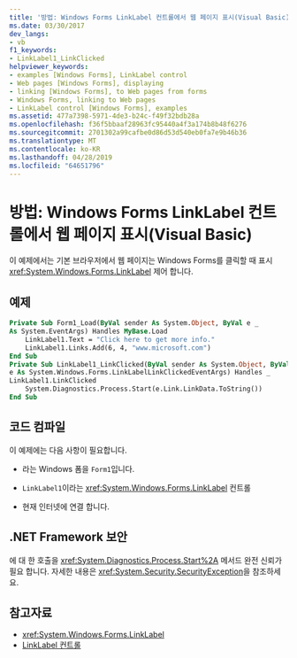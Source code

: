 ```yaml
---
title: '방법: Windows Forms LinkLabel 컨트롤에서 웹 페이지 표시(Visual Basic)'
ms.date: 03/30/2017
dev_langs:
- vb
f1_keywords:
- LinkLabel1_LinkClicked
helpviewer_keywords:
- examples [Windows Forms], LinkLabel control
- Web pages [Windows Forms], displaying
- linking [Windows Forms], to Web pages from forms
- Windows Forms, linking to Web pages
- LinkLabel control [Windows Forms], examples
ms.assetid: 477a7398-5971-4de3-b24c-f49f32bdb28a
ms.openlocfilehash: f36f5bbaaf28963fc95440a4f3a174b8b48f6276
ms.sourcegitcommit: 2701302a99cafbe0d86d53d540eb0fa7e9b46b36
ms.translationtype: MT
ms.contentlocale: ko-KR
ms.lasthandoff: 04/28/2019
ms.locfileid: "64651796"
---
```

# <a name="how-to-display-a-web-page-from-a-windows-forms-linklabel-control-visual-basic"></a>방법: Windows Forms LinkLabel 컨트롤에서 웹 페이지 표시(Visual Basic)
이 예제에서는 기본 브라우저에서 웹 페이지는 Windows Forms를 클릭할 때 표시 <xref:System.Windows.Forms.LinkLabel> 제어 합니다.  
  
## <a name="example"></a>예제  
  
```vb  
Private Sub Form1_Load(ByVal sender As System.Object, ByVal e _  
As System.EventArgs) Handles MyBase.Load  
    LinkLabel1.Text = "Click here to get more info."  
    LinkLabel1.Links.Add(6, 4, "www.microsoft.com")  
End Sub  
Private Sub LinkLabel1_LinkClicked(ByVal sender As System.Object, ByVal _  
e As System.Windows.Forms.LinkLabelLinkClickedEventArgs) Handles _  
LinkLabel1.LinkClicked  
    System.Diagnostics.Process.Start(e.Link.LinkData.ToString())  
End Sub  
```  
  
## <a name="compiling-the-code"></a>코드 컴파일  
 이 예제에는 다음 사항이 필요합니다.  
  
- 라는 Windows 폼을 `Form1`입니다.  
  
- `LinkLabel1`이라는 <xref:System.Windows.Forms.LinkLabel> 컨트롤  
  
- 현재 인터넷에 연결 합니다.  
  
## <a name="net-framework-security"></a>.NET Framework 보안  
 에 대 한 호출을 <xref:System.Diagnostics.Process.Start%2A> 메서드 완전 신뢰가 필요 합니다. 자세한 내용은 <xref:System.Security.SecurityException>을 참조하세요.  
  
## <a name="see-also"></a>참고자료

- <xref:System.Windows.Forms.LinkLabel>
- [LinkLabel 컨트롤](linklabel-control-windows-forms.md)
